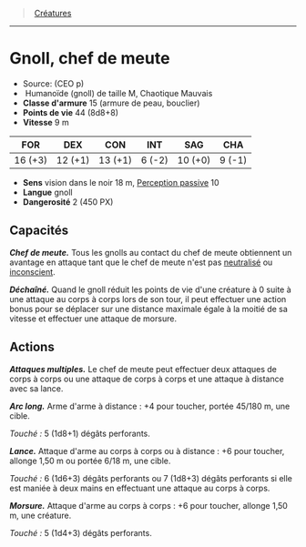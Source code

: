 ﻿---
!MonsterItem
Family: MonsterHD
Type: Humanoïde (gnoll)
Size: M
Alignment: Chaotique Mauvais
ArmorClass: 15 (armure de peau, bouclier)
HitPoints: 44 (8d8+8)
Speed: 9 m
Strength: 16 (+3)
Dexterity: 12 (+1)
Constitution: 13 (+1)
Intelligence: ' 6 (-2)'
Wisdom: 10 (+0)
Charisma: ' 9 (-1)'
Senses: vision dans le noir 18 m, [Perception passive](hd_abilities_dexterity_perception_passive.md) 10
Languages: gnoll
Challenge: 2 (450 PX)
Id: monsters_hd.md#gnoll-chef-de-meute
ParentLink: monsters_hd.md#créatures
Name: Gnoll, chef de meute
ParentName: Créatures
NameLevel: 1
Source: (CEO p)
Attributes: {}
AttributesDictionary: >+
  {}

---
> [Créatures](hd_monsters.md)

---

# Gnoll, chef de meute

- Source: (CEO p)
-  Humanoïde (gnoll) de taille M, Chaotique Mauvais
- **Classe d'armure** 15 (armure de peau, bouclier)
- **Points de vie** 44 (8d8+8)
- **Vitesse** 9 m

|FOR|DEX|CON|INT|SAG|CHA|
|---|---|---|---|---|---|
|16 (+3)|12 (+1)|13 (+1)| 6 (-2)|10 (+0)| 9 (-1)|

- **Sens** vision dans le noir 18 m, [Perception passive](hd_abilities_dexterity_perception_passive.md) 10
- **Langue** gnoll
- **Dangerosité** 2 (450 PX)

## Capacités

**_Chef de meute._** Tous les gnolls au contact du chef de meute obtiennent un avantage en attaque tant que le chef de meute n'est pas [neutralisé](hd_conditions_neutralise.md) ou [inconscient](hd_conditions_inconscient.md).

**_Déchaîné._** Quand le gnoll réduit les points de vie d'une créature à 0 suite à une attaque au corps à corps lors de son tour, il peut effectuer une action bonus pour se déplacer sur une distance maximale égale à la moitié de sa vitesse et effectuer une attaque de morsure.

## Actions

**_Attaques multiples._** Le chef de meute peut effectuer deux attaques de corps à corps ou une attaque de corps à corps et une attaque à distance avec sa lance.

**_Arc long._** Arme d'arme à distance : +4 pour toucher, portée 45/180 m, une cible.

_Touché :_ 5 (1d8+1) dégâts perforants.

**_Lance._** Attaque d'arme au corps à corps ou à distance : +6 pour toucher, allonge 1,50 m ou portée 6/18 m, une cible.

_Touché :_ 6 (1d6+3) dégâts perforants ou 7 (1d8+3) dégâts perforants si elle est maniée à deux mains en effectuant une attaque au corps à corps.

**_Morsure._** Attaque d'arme au corps à corps : +6 pour toucher, allonge 1,50 m, une créature.

_Touché :_ 5 (1d4+3) dégâts perforants.

